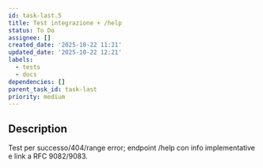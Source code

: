 ```yaml
---
id: task-last.5
title: Test integrazione + /help
status: To Do
assignee: []
created_date: '2025-10-22 11:21'
updated_date: '2025-10-22 12:21'
labels:
  - tests
  - docs
dependencies: []
parent_task_id: task-last
priority: medium
---
```


## Description

<!-- SECTION:DESCRIPTION:BEGIN -->
Test per successo/404/range error; endpoint /help con info implementative e link a RFC 9082/9083.
<!-- SECTION:DESCRIPTION:END -->
